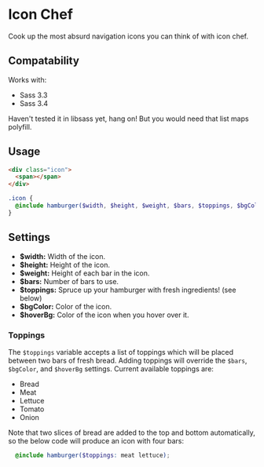 # Icon Chef

Cook up the most absurd navigation icons you can think of with icon chef.

## Compatability

Works with:

- Sass 3.3
- Sass 3.4

Haven't tested it in libsass yet, hang on! But you would need that list maps polyfill.

## Usage

```html
<div class="icon">
  <span></span>
</div>
```

```scss
.icon {
  @include hamburger($width, $height, $weight, $bars, $toppings, $bgColor, $hoverBg);
}
```

## Settings

- **$width:** Width of the icon.
- **$height:** Height of the icon.
- **$weight:** Height of each bar in the icon.
- **$bars:** Number of bars to use.
- **$toppings:** Spruce up your hamburger with fresh ingredients! (see below)
- **$bgColor:** Color of the icon.
- **$hoverBg:** Color of the icon when you hover over it.

### Toppings

The `$toppings` variable accepts a list of toppings which will be placed between two bars of fresh bread. Adding toppings will override the `$bars`, `$bgColor`, and `$hoverBg` settings. Current available toppings are:

- Bread
- Meat
- Lettuce
- Tomato
- Onion

Note that two slices of bread are added to the top and bottom automatically, so the below code will produce an icon with four bars:

```scss
  @include hamburger($toppings: meat lettuce);
```
